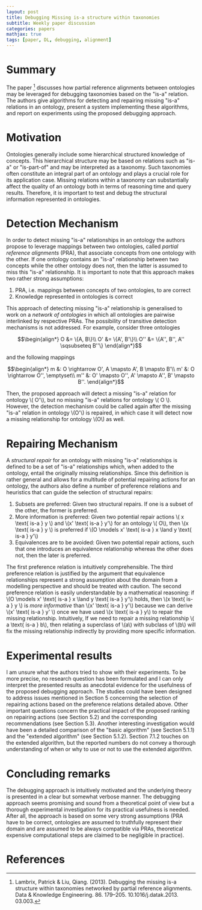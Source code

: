 ```yaml
---
layout: post
title: Debugging Missing is-a structure within taxonomies
subtitle: Weekly paper discussion
categories: papers
mathjax: true
tags: [paper, DL, debugging, alignment]
---
```


# Summary

The paper [^fn1] discusses how partial reference alignments between ontologies may be leveraged for debugging taxonomies based on the "is-a" relation. The authors give algorithms for detecting and repairing missing "is-a" relations in an ontology, present a system implementing these algorithms, and report on experiments using the proposed debugging approach.

# Motivation 

Ontologies generally include some hierarchical structured knowledge of concepts. This hierarchical structure may be based on relations such as "is-a" or "is-part-of" and may be interpreted as a taxonomy. Such taxonomies often constitute an integral part of an ontology and plays a crucial role for its application case. Missing relations within a taxonomy can substantially affect the quality of an ontology both in terms of reasoning time and query results. Therefore, it is important to test and debug the structural information represented in ontologies.

# Detection Mechanism

In order to detect missing "is-a" relationships in an ontology the authors propose to leverage mappings between two ontologies, called _partial reference alignments_ (PRA), that associate concepts from one ontology with the other. If one ontology contains an "is-a" relationship between two concepts while the other ontology does not, then the latter is assumed to miss this "is-a" relationship. It is important to note that this approach makes two rather strong assumptions:

1. PRA, i.e. mappings between concepts of two ontologies, to are correct
2. Knowledge represented in ontologies is correct

This approach of detecting missing "is-a" relationship is generalised to work on a _network of ontologies_ in which all ontologies are pairwise interlinked by respective PRAs. The possibility of transitive detection mechanisms is not addressed. For example, consider three ontologies

$$\begin{align*}
O &= \{A, B\}\\
O' &= \{A', B'\}\\
O'' &= \{A'', B'', A'' \sqsubseteq B''\}
\end{align*}$$

and the following mappings

$$\begin{align*}
m &: O \rightarrow O', A \mapsto A', B \mapsto B'\\
m' &:  O \rightarrow O'', \emptyset\\
m'' &: O' \mapsto O'', A' \mapsto A'', B' \mapsto B''.
\end{align*}$$

Then, the proposed approach will detect a missing "is-a" relation for ontology \\( O'\\), but no missing "is-a" relations for ontology \\( O \\). However, the detection mechanism could be called again after the missing "is-a" relation in ontology \\(O'\\) is repaired, in which case it will detect now a missing relationship for ontology \\(O\\) as well.

# Repairing Mechanism

A _structural repair_ for an ontology with missing "is-a" relationships is defined to be a set of "is-a" relationships which, when added to the ontology, entail the originally missing relationships. Since this definition is rather general and allows for a multitude of potential repairing actions for an ontology, the authors also define a number of preference relations and heuristics that can guide the selection of structural repairs:

1. Subsets are preferred: Given two structural repairs. If one is a subset of the other, the former is preferred.
2. More information is preferred: Given two potential repair actions \\( x \text{ is-a } y \\) and \\(x' \text{ is-a } y'\\) for an ontology \\( O\\), then \\(x \text{ is-a } y \\) is preferred if \\(O \models x' \text{ is-a } x \land y \text{ is-a } y'\\)
3. Equivalences are to be avoided: Given two potential repair actions, such that one introduces an equivalence relationship whereas the other does not, then the later is preferred.

The first preference relation is intuitively comprehensible. The third preference relation is justified by the argument that equivalence relationships represent a strong assumption about the domain from a modelling perspective and should be treated with caution. The second preference relation is easily understandable by a mathematical reasoning: if \\(O \models x' \text{ is-a } x \land y \text{ is-a } y'\\) holds, then \\(x \text{ is-a } y \\) is _more informative_ than \\(x' \text{ is-a } y'\\) because we can derive \\(x' \text{ is-a } y' \\) once we have used \\(x \text{ is-a } y\\) to repair the missing relationship. Intuitively, If we need to repair a missing relationship \\( a \text{ is-a } b\\), then relating a superclass of \\(a\\) with subclass of \\(b\\) will fix the missing relationship indirectly by providing more specific information.


# Experimental results

I am unsure what the authors tried to show with their experiments. To be more precise, no research question has been formulated and I can only interpret the presented results as anecdotal evidence for the usefulness of the proposed debugging approach. The studies could have been designed to address issues mentioned in Section 5 concerning the selection of repairing actions based on the preference relations detailed above. Other important questions concern the practical impact of the proposed ranking on repairing actions (see Section 5.2) and the corresponding recommendations (see Section 5.3). Another interesting investigation would have been a detailed comparison of the "basic algorithm" (see Section 5.1.1) and the "extended algorithm" (see Section 5.1.2). Section 7.1.2 touches on the extended algorithm, but the reported numbers do not convey a thorough understanding of when or why to use or not to use the extended algorithm.

# Concluding remarks

The debugging approach is intuitively motivated and the underlying theory is presented in a clear but somewhat verbose manner. The debugging approach seems promising and sound from a theoretical point of view but a thorough experimental investigation for its practical usefulness is needed. After all, the approach is based on some very strong assumptions (PRA have to be correct, ontologies are assumed to truthfully represent their domain and are assumed to be always compatible via PRAs, theoretical expensive computational steps are claimed to be negligible in practice). 

# References

[^fn1]: Lambrix, Patrick & Liu, Qiang. (2013). Debugging the missing is-a structure within taxonomies networked by partial reference alignments. Data & Knowledge Engineering. 86. 179–205. 10.1016/j.datak.2013.    03.003.
